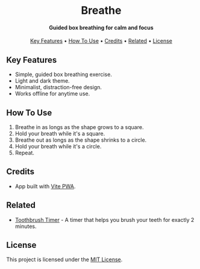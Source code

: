 <h1 align="center">
  Breathe
</h1>

<h4 align="center">Guided box breathing for calm and focus</h4>
<p align="center">
  <a href="#key-features">Key Features</a> •
  <a href="#how-to-use">How To Use</a> •
  <a href="#credits">Credits</a> •
  <a href="#related">Related</a> •
  <a href="#license">License</a>
</p>

## Key Features

- Simple, guided box breathing exercise.
- Light and dark theme.
- Minimalist, distraction-free design.
- Works offline for anytime use.

## How To Use

1. Breathe in as longs as the shape grows to a square.
2. Hold your breath while it's a square.
3. Breathe out as longs as the shape shrinks to a circle.
4. Hold your breath while it's a circle.
5. Repeat.

## Credits

- App built with [Vite PWA](https://vite-pwa-org.netlify.app/).

## Related

- [Toothbrush Timer](https://github.com/thejoltjoker/toothbrush-timer) - A timer that helps you brush your teeth for exactly 2 minutes.

## License

This project is licensed under the [MIT License](LICENSE).

